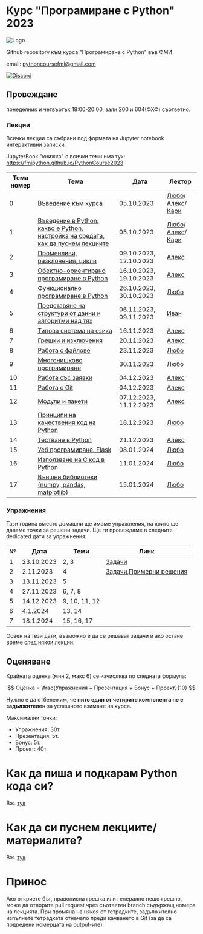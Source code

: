# Курс "Програмиране с Python" 2023

![Logo](misc/logo.png)

Github repository към курса "Програмиране с Python" във ФМИ

email: pythoncoursefmi@gmail.com

[![Discord](https://img.shields.io/badge/Discord-%235865F2.svg?style=for-the-badge&logo=discord&logoColor=white)](https://discord.gg/Jc3DXux3Q)

## Провеждане
понеделник и четвъртък 18:00-20:00, зали 200 и 604(ФХФ) съответно.

### Лекции

Всички лекции са събрани под формата на Jupyter notebook интерактивни записки. 

JupyterBook "книжка" с всички теми има тук: https://fmipython.github.io/PythonCourse2023

| Тема номер | Тема                                                      | Дата       | Лектор     |
| ---------- | --------------------------------------------------------- | ---------- | ---------- |
| 0 | [Въведение към курса](./00%20-%20Course%20intro/) | 05.10.2023 | [Любо](https://github.com/lyubolp)/[Алекс](https://github.com/yalishanda42)/[Кари](https://github.com/karinaghristova) |
| 1          | [Въведение в Python: какво е Python, настройка на средата, как да пуснем лекциите](./01%20-%20Intro%20to%20Python/) | 05.10.2023 | [Любо](https://github.com/lyubolp)/[Алекс](https://github.com/yalishanda42)/[Кари](https://github.com/karinaghristova) |
| 2          | [Променливи, разклонения, цикли](./02%20-%20Variables,%20types,%20control%20flow/) | 09.10.2023, 12.10.2023 | [Алекс](https://github.com/yalishanda42) |
| 3          | [Обектно-ориентирано програмиране в Python](./03%20-%20OOP/)                           | 16.10.2023, 19.10.2023 | [Алекс](https://github.com/yalishanda42) |
| 4          | [Функционално програмиране в Python](./04%20-%20Functional%20Programming/)             | 26.10.2023, 30.10.2023 | [Любо](https://github.com/lyubolp)  |
| 5          | [Представяне на структури от данни и алгоритми над тях](./05%20-%20Data%20Structures%20and%20Oddities/)     | 06.11.2023, 09.11.2023 | [Иван](https://github.com/luchev)       |
| 6          | [Типова система на езика](./06%20-%20Typing%20Hints/)                                   | 16.11.2023 | [Алекс](https://github.com/yalishanda42)      |
| 7          | [Грешки и изключения](./07%20-%20Exceptions%20Handling/) | 20.11.2023 | [Алекс](https://github.com/yalishanda42)      |
| 8          | [Работа с файлове](./08%20-%20Files/) | 23.11.2023 | [Любо](https://github.com/lyubolp)       |
| 9          | [Многонишково програмиране](./09%20-%20Multithreading/) | 30.11.2023 | [Любо](https://github.com/lyubolp)       |
| 10         | [Работа със заявки](./10%20-%20requests/) | 04.12.2023 | [Алекс](https://github.com/yalishanda42)      |
| 11         | [Работа с Git](./11%20-%20Git/)                                              | 04.12.2023 | [Алекс](https://github.com/yalishanda42)      |
| 12         | [Модули и пакети](./12%20-%20Modules/)                                           | 07.12.2023, 11.12.2023 | [Алекс](https://github.com/yalishanda42)      |
| 13         | [Принципи на качествения код на Python](./13%20-%20Clean%20code/)                     | 18.12.2023 | [Любо](https://github.com/lyubolp)       |
| 14         | [Тестване в Python](./14%20-%20Testing/)                                         | 21.12.2023 | [Алекс](https://github.com/yalishanda42)      |
| 15         | [Уеб програмиране. Flask](./15%20-%20Web%20programming/)                                   | 08.01.2024 | [Любо](https://github.com/lyubolp)       |
| 16         | [Използване на C код в Python](./16%20-%20Using%20C%20code%20in%20Python/)                              | 11.01.2024 | [Любо](https://github.com/lyubolp)       |
| 17         | [Външни библиотеки (numpy, pandas, matplotlib)](./17%20-%20numpy,%20pandas,%20matplotlib/)             | 15.01.2024 | [Любо](https://github.com/lyubolp)       |

###  Упражнения

Тази година вместо домашни ще имаме упражнения, на които ще даваме точки за решени задачи. Ще ги провеждаме в следните dedicated дати за упражнения:

| № | Дата       | Теми           | Линк                                                                                |
|---|------------|----------------|-------------------------------------------------------------------------------------|
|1  | 23.10.2023 | 2, 3           | [Задачи](https://github.com/fmipython/PythonCourse2023/blob/master/labs/lab01.ipynb)|
|2  | 2.11.2023  | 4              | [Задачи](https://github.com/fmipython/PythonCourse2023/blob/master/labs/lab02.ipynb),[Примерни решения](https://github.com/fmipython/PythonCourse2023/blob/master/labs/lab02_solutions.ipynb)|
|3  | 13.11.2023 | 5              | |
|4  | 27.11.2023 | 6, 7, 8        | |
|5  | 14.12.2023 | 9, 10, 11, 12  | |
|6  | 4.1.2024   | 13, 14         | |
|7  | 18.1.2024  | 15, 16, 17     | |

Освен на тези дати, възможно е да се решават задачи и ако остане време след някои лекции.

## Оценяване

Крайната оценка (мин 2, макс 6) се изчислява по следната формула:

$$ Оценка = \frac{Упражнения + Презентация + Бонус + Проект}{10} $$

Нужно е да отбележим, че **нито един от четирите компонента не е задължителен** за успешното взимане на курса.

Максимални точки:

* Упражнения: 30т.
* Презентация: 5т.
* Бонус: 5т.
* Проект: 40т.

# Как да пиша и подкарам Python кода си?

Вж. [тук](./01%20-%20Intro%20to%20Python/install-n-setup.md)

# Как да си пуснем лекциите/материалите?

Вж. [тук](./01%20-%20Intro%20to%20Python/notebooks.md)

# Принос

Ако откриете бъг, правописна грешка или генерално нещо грешно, може да отворите pull request чрез съответен branch съдържащ номера на лекцията. При промяна на някоя от тетрадките, задължително изпълнете тетрадката отначало преди качването в Git (за да са подредени номерцата на output-ите).
